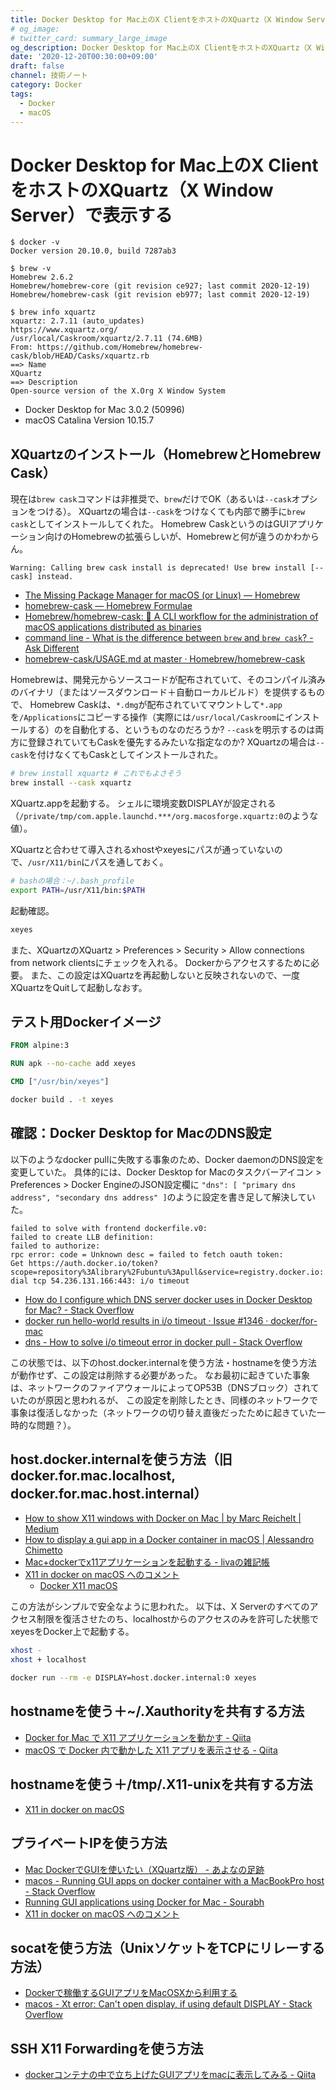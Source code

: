 ```yaml
---
title: Docker Desktop for Mac上のX ClientをホストのXQuartz（X Window Server）で表示する
# og_image:
# twitter_card: summary_large_image
og_description: Docker Desktop for Mac上のX ClientをホストのXQuartz（X Window Server）で表示する
date: '2020-12-20T00:30:00+09:00'
draft: false
channel: 技術ノート
category: Docker
tags:
  - Docker
  - macOS
---
```


# Docker Desktop for Mac上のX ClientをホストのXQuartz（X Window Server）で表示する

```
$ docker -v
Docker version 20.10.0, build 7287ab3

$ brew -v
Homebrew 2.6.2
Homebrew/homebrew-core (git revision ce927; last commit 2020-12-19)
Homebrew/homebrew-cask (git revision eb977; last commit 2020-12-19)

$ brew info xquartz
xquartz: 2.7.11 (auto_updates)
https://www.xquartz.org/
/usr/local/Caskroom/xquartz/2.7.11 (74.6MB)
From: https://github.com/Homebrew/homebrew-cask/blob/HEAD/Casks/xquartz.rb
==> Name
XQuartz
==> Description
Open-source version of the X.Org X Window System
```

- Docker Desktop for Mac 3.0.2 (50996)
- macOS Catalina Version 10.15.7

## XQuartzのインストール（HomebrewとHomebrew Cask）

現在は`brew cask`コマンドは非推奨で、`brew`だけでOK（あるいは`--cask`オプションをつける）。
XQuartzの場合は`--cask`をつけなくても内部で勝手に`brew cask`としてインストールしてくれた。
Homebrew CaskというのはGUIアプリケーション向けのHomebrewの拡張らしいが、Homebrewと何が違うのかわからん。

```
Warning: Calling brew cask install is deprecated! Use brew install [--cask] instead.
```

- [The Missing Package Manager for macOS (or Linux) — Homebrew](https://brew.sh/)
- [homebrew-cask — Homebrew Formulae](https://formulae.brew.sh/cask/)
- [Homebrew/homebrew-cask: 🍻 A CLI workflow for the administration of macOS applications distributed as binaries](https://github.com/Homebrew/homebrew-cask)
- [command line - What is the difference between `brew` and `brew cask`? - Ask Different](https://apple.stackexchange.com/questions/125468/what-is-the-difference-between-brew-and-brew-cask)
- [homebrew-cask/USAGE.md at master · Homebrew/homebrew-cask](https://github.com/Homebrew/homebrew-cask/blob/master/USAGE.md)

Homebrewは、開発元からソースコードが配布されていて、そのコンパイル済みのバイナリ（またはソースダウンロード＋自動ローカルビルド）を提供するもので、
Homebrew Caskは、`*.dmg`が配布されていてマウントして`*.app`を`/Applications`にコピーする操作（実際には`/usr/local/Caskroom`にインストールする）のを自動化する、というものなのだろうか?
`--cask`を明示するのは両方に登録されていてもCaskを優先するみたいな指定なのか? XQuartzの場合は`--cask`を付けなくてもCaskとしてインストールされた。

```bash
# brew install xquartz # これでもよさそう
brew install --cask xquartz
```

XQuartz.appを起動する。
シェルに環境変数DISPLAYが設定される（`/private/tmp/com.apple.launchd.***/org.macosforge.xquartz:0`のような値）。

XQuartzと合わせて導入されるxhostやxeyesにパスが通っていないので、`/usr/X11/bin`にパスを通しておく。

```bash
# bashの場合：~/.bash_profile
export PATH=/usr/X11/bin:$PATH
```

起動確認。

```bash
xeyes
```

また、XQuartzのXQuartz > Preferences > Security > Allow connections from network clientsにチェックを入れる。
Dockerからアクセスするために必要。
また、この設定はXQuartzを再起動しないと反映されないので、一度XQuartzをQuitして起動しなおす。

## テスト用Dockerイメージ

```dockerfile
FROM alpine:3

RUN apk --no-cache add xeyes

CMD ["/usr/bin/xeyes"]
```

```bash
docker build . -t xeyes
```

## 確認：Docker Desktop for MacのDNS設定

以下のようなdocker pullに失敗する事象のため、Docker daemonのDNS設定を変更していた。
具体的には、Docker Desktop for Macのタスクバーアイコン > Preferences > Docker EngineのJSON設定欄に
`"dns": [ "primary dns address", "secondary dns address" ]`のように設定を書き足して解決していた。

```
failed to solve with frontend dockerfile.v0:
failed to create LLB definition:
failed to authorize:
rpc error: code = Unknown desc = failed to fetch oauth token:
Get https://auth.docker.io/token?scope=repository%3Alibrary%2Fubuntu%3Apull&service=registry.docker.io:
dial tcp 54.236.131.166:443: i/o timeout
```

- [How do I configure which DNS server docker uses in Docker Desktop for Mac? - Stack Overflow](https://stackoverflow.com/questions/44410259/how-do-i-configure-which-dns-server-docker-uses-in-docker-desktop-for-mac)
- [docker run hello-world results in i/o timeout · Issue #1346 · docker/for-mac](https://github.com/docker/for-mac/issues/1346)
- [dns - How to solve i/o timeout error in docker pull - Stack Overflow](https://stackoverflow.com/questions/48042184/how-to-solve-i-o-timeout-error-in-docker-pull)

この状態では、以下のhost.docker.internalを使う方法・hostnameを使う方法が動作せず、この設定は削除する必要があった。
なお最初に起きていた事象は、ネットワークのファイアウォールによってOP53B（DNSブロック）されていたのが原因と思われるが、
この設定を削除したとき、同様のネットワークで事象は復活しなかった（ネットワークの切り替え直後だったために起きていた一時的な問題？）。

## host.docker.internalを使う方法（旧 docker.for.mac.localhost, docker.for.mac.host.internal）

- [How to show X11 windows with Docker on Mac | by Marc Reichelt | Medium](https://medium.com/@mreichelt/how-to-show-x11-windows-within-docker-on-mac-50759f4b65cb)
- [How to display a gui app in a Docker container in macOS | Alessandro Chimetto](http://www.achimetto.me/docker-gui-app-on-macos.html)
- [Mac+dockerでx11アプリケーションを起動する - livaの雑記帳](http://raphine.hatenablog.com/entry/2018/08/14/004634)
- [X11 in docker on macOS へのコメント](https://gist.github.com/cschiewek/246a244ba23da8b9f0e7b11a68bf3285#gistcomment-3477013)
  - [Docker X11 macOS](https://gist.github.com/paul-krohn/e45f96181b1cf5e536325d1bdee6c949)

この方法がシンプルで安全なように思われた。
以下は、X Serverのすべてのアクセス制限を復活させたのち、localhostからのアクセスのみを許可した状態でxeyesをDocker上で起動する。

```bash
xhost -
xhost + localhost

docker run --rm -e DISPLAY=host.docker.internal:0 xeyes
```

## hostnameを使う＋~/.Xauthorityを共有する方法

- [Docker for Mac で X11 アプリケーションを動かす - Qiita](https://qiita.com/hoto17296/items/bdb2ab24bc32b6b7f360)
- [macOS で Docker 内で動かした X11 アプリを表示させる - Qiita](https://qiita.com/kawaz/items/6cf04f923ebfac45a997)

## hostnameを使う＋/tmp/.X11-unixを共有する方法

- [X11 in docker on macOS](https://gist.github.com/cschiewek/246a244ba23da8b9f0e7b11a68bf3285)

## プライベートIPを使う方法

- [Mac DockerでGUIを使いたい（XQuartz版） - あよなの足跡](https://gokids.hatenablog.com/entry/2018/11/14/190000)
- [macos - Running GUI apps on docker container with a MacBookPro host - Stack Overflow](https://stackoverflow.com/questions/37523980/running-gui-apps-on-docker-container-with-a-macbookpro-host)
- [Running GUI applications using Docker for Mac - Sourabh](https://sourabhbajaj.com/blog/2017/02/07/gui-applications-docker-mac/)
- [X11 in docker on macOS へのコメント](https://gist.github.com/cschiewek/246a244ba23da8b9f0e7b11a68bf3285#gistcomment-3119974)

## socatを使う方法（UnixソケットをTCPにリレーする方法）

- [Dockerで稼働するGUIアプリをMacOSXから利用する](https://gist.github.com/asufana/229cdac01fccee1a7d32ca8b5d7cfee6)
- [macos - Xt error: Can't open display, if using default DISPLAY - Stack Overflow](https://stackoverflow.com/questions/37826094/xt-error-cant-open-display-if-using-default-display)

## SSH X11 Forwardingを使う方法

- [dockerコンテナの中で立ち上げたGUIアプリをmacに表示してみる - Qiita](https://qiita.com/machisuke/items/84626eba60ab76d8fc4e)
